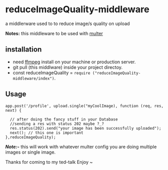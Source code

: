# reduceImageQuality-middleware
a middlerware used to to reduce image/s quality on upload


**Notes:**
this middleware to be used with [multer](https://www.npmjs.com/package/multer)

## installation
- need [ffmpeg](ffmpeg.org) install on your machine or production server.
- git pull (this middlware) inside your project directoy.
- const reduceImageQuality = `require ("reduceImageQuality-middleware/index")`.

## Usage 

``` 
app.post('/profile', upload.single("myCoolImage), function (req, res, next) {
  
  // after doing the fancy stuff in your Database 
  //sending a res with status 202 maybe ?_? 
  res.status(202).send("your image has been successfully uploaded"); 
  next(); // this one is important
},reduceImageQuality);

```


***Note:-*** this will work with whatever multer config you are doing multiple images or single image.


Thanks for coming to my ted-talk 
Enjoy ~ 
